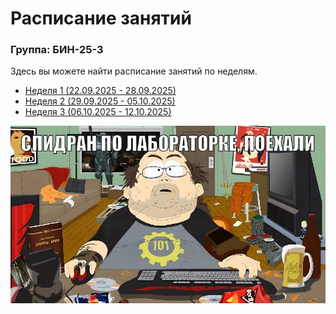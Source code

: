 # Расписание занятий

### Группа: БИН-25-3

Здесь вы можете найти расписание занятий по неделям.

* [Неделя 1 (22.09.2025 - 28.09.2025)](timetable_1w.md)
* [Неделя 2 (29.09.2025 - 05.10.2025)](timetable_2w.md)
* [Неделя 3 (06.10.2025 - 12.10.2025)](timetable_3w.md)

![Общее расписание](photo_2025-10-02_20-52-13.jpg)